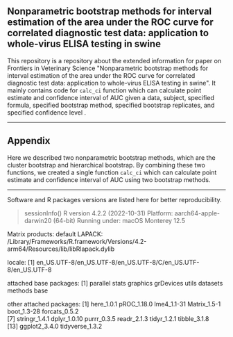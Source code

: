 ## Nonparametric bootstrap methods for interval estimation of the area under the ROC curve for correlated diagnostic test data: application to whole-virus ELISA testing in swine

This repository is a repository about the extended information for paper on Frontiers in Veterinary Science "Nonparametric bootstrap methods for interval estimation of the area under the ROC curve for correlated diagnostic test data: application to whole-virus ELISA testing in swine". It mainly contains code for `calc_ci` function which can calculate point estimate and confidence interval of AUC given a data, subject, specified formula, specified bootstrap method, specified bootstrap replicates, and specified confidence level .


----------------------------------------

## Appendix

Here we described two nonparametric bootstrap methods, which are the cluster bootstrap and hierarchical bootstrap. By combining these two functions, we created a single function `calc_ci` which can calculate point estimate and confidence interval of AUC using two bootstrap methods.


---------------------------------------------------------------

Software and R packages versions are listed here for better reproducibility.

> sessionInfo()
R version 4.2.2 (2022-10-31)
Platform: aarch64-apple-darwin20 (64-bit)
Running under: macOS Monterey 12.5

Matrix products: default
LAPACK: /Library/Frameworks/R.framework/Versions/4.2-arm64/Resources/lib/libRlapack.dylib

locale:
[1] en_US.UTF-8/en_US.UTF-8/en_US.UTF-8/C/en_US.UTF-8/en_US.UTF-8

attached base packages:
[1] parallel  stats     graphics  grDevices utils     datasets  methods   base     

other attached packages:
 [1] here_1.0.1      pROC_1.18.0     lme4_1.1-31     Matrix_1.5-1    boot_1.3-28     forcats_0.5.2  
 [7] stringr_1.4.1   dplyr_1.0.10    purrr_0.3.5     readr_2.1.3     tidyr_1.2.1     tibble_3.1.8   
[13] ggplot2_3.4.0   tidyverse_1.3.2


